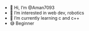- 👋 Hi, I’m @Aman7093
- 👀 I’m interested in web dev, robotics
- 🌱 I’m currently learning c and c++
- 😅 Beginner

<!---
Aman7093/Aman7093 is a ✨ special ✨ repository because its `README.md` (this file) appears on your GitHub profile.
You can click the Preview link to take a look at your changes.
--->
